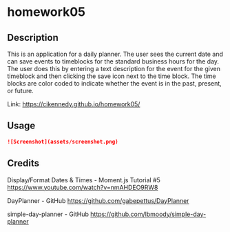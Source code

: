 # homework05

## Description 

This is an application for a daily planner. The user sees the current date and can save events to timeblocks for the standard business hours for the day. The user does this by entering a text description for the event for the given timeblock and then clicking the save icon next to the time block. The time blocks are color coded to indicate whether the event is in the past, present, or future. 

Link: https://cikennedy.github.io/homework05/ 

## Usage 

```md
![Screenshot](assets/screenshot.png)
```

## Credits

Display/Format Dates & Times - Moment.js Tutorial #5
https://www.youtube.com/watch?v=nmAHDEO9RW8 

DayPlanner - GitHub
https://github.com/gabepettus/DayPlanner

simple-day-planner - GitHub
https://github.com/lbmoody/simple-day-planner




